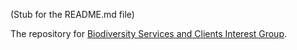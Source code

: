 (Stub for the README.md file)

The repository for [Biodiversity Services and Clients Interest Group](https://www.tdwg.org/community/services/).
